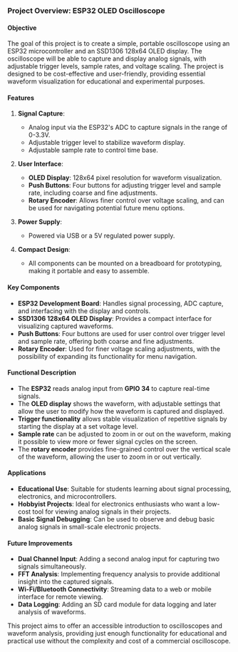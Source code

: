 ### Project Overview: ESP32 OLED Oscilloscope

#### Objective
The goal of this project is to create a simple, portable oscilloscope using an ESP32 microcontroller and an SSD1306 128x64 OLED display. The oscilloscope will be able to capture and display analog signals, with adjustable trigger levels, sample rates, and voltage scaling. The project is designed to be cost-effective and user-friendly, providing essential waveform visualization for educational and experimental purposes.

#### Features
1. **Signal Capture**:
   - Analog input via the ESP32's ADC to capture signals in the range of 0-3.3V.
   - Adjustable trigger level to stabilize waveform display.
   - Adjustable sample rate to control time base.

2. **User Interface**:
   - **OLED Display**: 128x64 pixel resolution for waveform visualization.
   - **Push Buttons**: Four buttons for adjusting trigger level and sample rate, including coarse and fine adjustments.
   - **Rotary Encoder**: Allows finer control over voltage scaling, and can be used for navigating potential future menu options.

3. **Power Supply**:
   - Powered via USB or a 5V regulated power supply.

4. **Compact Design**:
   - All components can be mounted on a breadboard for prototyping, making it portable and easy to assemble.

#### Key Components
- **ESP32 Development Board**: Handles signal processing, ADC capture, and interfacing with the display and controls.
- **SSD1306 128x64 OLED Display**: Provides a compact interface for visualizing captured waveforms.
- **Push Buttons**: Four buttons are used for user control over trigger level and sample rate, offering both coarse and fine adjustments.
- **Rotary Encoder**: Used for finer voltage scaling adjustments, with the possibility of expanding its functionality for menu navigation.

#### Functional Description
- The **ESP32** reads analog input from **GPIO 34** to capture real-time signals.
- The **OLED display** shows the waveform, with adjustable settings that allow the user to modify how the waveform is captured and displayed.
- **Trigger functionality** allows stable visualization of repetitive signals by starting the display at a set voltage level.
- **Sample rate** can be adjusted to zoom in or out on the waveform, making it possible to view more or fewer signal cycles on the screen.
- The **rotary encoder** provides fine-grained control over the vertical scale of the waveform, allowing the user to zoom in or out vertically.

#### Applications
- **Educational Use**: Suitable for students learning about signal processing, electronics, and microcontrollers.
- **Hobbyist Projects**: Ideal for electronics enthusiasts who want a low-cost tool for viewing analog signals in their projects.
- **Basic Signal Debugging**: Can be used to observe and debug basic analog signals in small-scale electronic projects.

#### Future Improvements
- **Dual Channel Input**: Adding a second analog input for capturing two signals simultaneously.
- **FFT Analysis**: Implementing frequency analysis to provide additional insight into the captured signals.
- **Wi-Fi/Bluetooth Connectivity**: Streaming data to a web or mobile interface for remote viewing.
- **Data Logging**: Adding an SD card module for data logging and later analysis of waveforms.

This project aims to offer an accessible introduction to oscilloscopes and waveform analysis, providing just enough functionality for educational and practical use without the complexity and cost of a commercial oscilloscope.